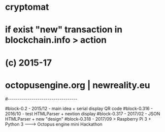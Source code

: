 # cryptomat
# if exist "new" transaction in blockchain.info > action
# (c) 2015-17
# octopusengine.org | newreality.eu
#-----------------------------------

#block-0.2 - 2015/12 - main idea + serial display QR code
#block-0.316 - 2016/10 - test HTMLParser + nextion display
#block-0.317 - 2017/02 - JSON HTMLParser + new "design"
#block-0.318 - 2017/09 > Raspberry Pi 3 + Python 3
---> Octopus engine mini Hackathon

